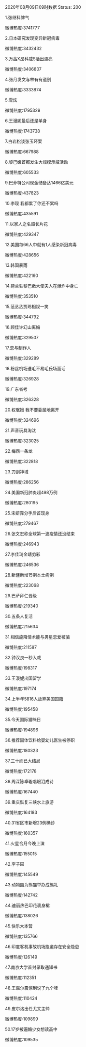 2020年08月09日09时数据
Status: 200

1.张继科脾气

微博热度:3741777

2.日本研究发现变异新冠病毒

微博热度:3432432

3.万茜X昂科威S活出漂亮

微博热度:3406807

4.张月发文与林有有道别

微博热度:3333874

5.雪炫

微博热度:1795329

6.王漫妮最后还是单身

微博热度:1743738

7.白岩松谈张玉环案

微博热度:667988

8.黎巴嫩首都发生大规模示威活动

微博热度:605533

9.巴菲特公司现金储备达1466亿美元

微博热度:437823

10.李现 我都累了你还不累吗

微博热度:435591

11.以家人之名超长片花

微博热度:429347

12.美国每66人中就有1人感染新冠病毒

微博热度:428656

13.韩国暴雨

微博热度:422160

14.荷兰驻黎巴嫩大使夫人在爆炸中身亡

微博热度:353510

15.范丞丞贾玲相视一笑

微博热度:344792

16.顾佳许幻山离婚

微博热度:329507

17.恋与制作人

微博热度:329289

18.粉丝机场送毛不易毛氏场面话

微博热度:326928

19.广东省考

微博热度:326328

20.权珉娥 我不要委屈地离开

微博热度:324696

21.声音玩具淘汰

微博热度:323025

22.梅西一条龙

微博热度:322818

23.刀剑神域

微博热度:286256

24.美国新冠肺炎超498万例

微博热度:280195

25.宋妍霏分手后首现身

微博热度:279467

26.张文宏称全球第一波疫情还没结束

微博热度:246943

27.李佳琦金靖剪彩

微博热度:246536

28.新疆新增15例本土病例

微博热度:223068

29.巴萨拜仁晋级

微博热度:219340

30.五条人复活

微博热度:215634

31.相信施降情术能与男星恋爱被骗

微博热度:211587

32.钟汉良一秒入戏

微博热度:198317

33.王漫妮出国留学

微博热度:197174

34.上半年5816人放弃美国国籍

微博热度:195458

35.今天国际猫咪日

微博热度:194896

36.推荐固体饮料给婴幼儿医生被停职

微博热度:180323

37.三十而已大结局

微博热度:172178

38.周深陈卓璇唱眼泪成诗

微博热度:167440

39.重庆恢复三峡水上旅游

微博热度:164183

40.31省区市新增23例确诊

微博热度:160357

41.火星合月今晚上演

微博热度:155015

42.李子园

微博热度:145549

43.动物园为熊猫举办成熊礼

微博热度:142742

44.迪丽热巴印花裹身裙

微博热度:138026

45.快乐大本营

微博热度:135766

46.印度客机事故机场跑道存在安全隐患

微博热度:126149

47.南京大学首封录取通知书

微博热度:112351

48.王嘉尔震惊到说了九个哇

微博热度:110424

49.皮尔洛出任尤文主帅

微博热度:109899

50.17岁被逼婚少女想读高中

微博热度:109535

